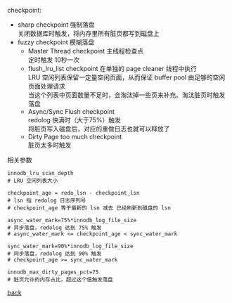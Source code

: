 checkpoint:  
- sharp checkpoint 强制落盘  
关闭数据库时触发，将内存里所有脏页都写到磁盘上  
- fuzzy checkpoint 模糊落盘  
    - Master Thread checkpoint 主线程检查点  
    定时触发 10秒一次  
    - flush_lru_list checkpoint
    在单独的 page cleaner 线程中执行  
    LRU 空闲列表保留一定量空闲页面，从而保证 buffer pool 由足够的空闲页面处理请求  
    当这个列表中页面数量不足时，会淘汰掉一些页来补充。淘汰脏页时触发落盘  
    - Async/Sync Flush checkpoint  
    redolog 快满时（大于75%）触发  
    将脏页写入磁盘后，对应的重做日志也就可以释放了  
    - Dirty Page too much checkpoint  
    脏页太多时触发  

相关参数  
```
innodb_lru_scan_depth  
# LRU 空闲列表大小  

checkpoint_age = redo_lsn - checkpoint_lsn  
# lsn 指 redolog 日志序列号  
# checkpoint_age 等于最新的 lsn 减去 已经刷新到磁盘的 lsn

async_water_mark=75%*innodb_log_file_size  
# 异步落盘，redolog 达到 75% 触发  
# async_water_mark <= checkpoint_age < sync_water_mark

sync_water_mark=90%*innodb_log_file_size
# 同步落盘，redolog 达到 90% 触发
# checkpoint_age >= sync_water_mark

innodb_max_dirty_pages_pct=75  
# 脏页允许的内存占比，超过这个值触发落盘  
```

[back](../1.md)  
